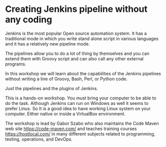 # Creating Jenkins pipeline without any coding

Jenkins is the most popular Open source automation system. It has a traditional mode in which you write stand alone
script in various languages and it has a relatively new pipeline mode.

The pipelines allow you to do a lot of thing by themselves and you can extend them with Groovy script and can also
call any other external programs.

In this workshop we will learn about the capabilities of the Jenkins pipelines without writing a line of Groovy, Bash,
Perl, or Python code.

Just the pipelines and the plugins of Jenkins.

This is a hands-on workshop. You must bring your computer to be able to do the task. Although Jenkins can run on Windows as well it seems to prefer Linux.  So It is a good idea to have working
Linux system on your computer. Either native or inside a VirtualBox environment.

The workshop is lead by Gabor Szabo who also maintains the Code Maven web site https://code-maven.com/ and teaches training courses https://hostlocal.com/ in many different subjects related to programming, testing, operations, and DevOps.
